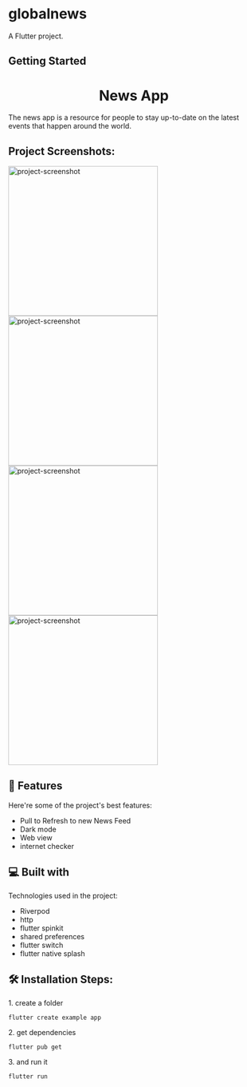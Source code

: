 # globalnews

A Flutter project.

## Getting Started



<h1 align="center" id="title">News App</h1>



<p id="description">The news app is a resource for people to stay up-to-date on the latest events that happen around the world.</p>

<h2>Project Screenshots:</h2>

<img src="https://i.postimg.cc/5td8VNYg/Screenshot-2023-04-10-10-05-11-880-com-example-globalnews.jpg" alt="project-screenshot" width="300" height="300/">

<img src="https://i.postimg.cc/rFs1GH21/Screenshot-2023-04-10-10-04-21-183-com-example-globalnews.jpg" alt="project-screenshot" width="300" height="300/">

<img src="https://i.postimg.cc/nhQqgQzM/Screenshot-2023-04-10-10-04-42-092-com-example-globalnews.jpg" alt="project-screenshot" width="300" height="300/">

<img src="https://i.postimg.cc/FKy3s504/Screenshot-2023-04-10-10-05-01-503-com-example-globalnews.jpg" alt="project-screenshot" width="300" height="300/">

  
  
<h2>🧐 Features</h2>

Here're some of the project's best features:

*   Pull to Refresh to new News Feed
*   Dark mode
*   Web view
*   internet checker

  
  
<h2>💻 Built with</h2>

Technologies used in the project:

*   Riverpod
*   http
*   flutter spinkit
*   shared preferences
*   flutter switch
*   flutter native splash


<h2>🛠️ Installation Steps:</h2>

<p>1. create a folder</p>

```
flutter create example app
```

<p>2. get dependencies</p>

```
flutter pub get
```

<p>3. and run it</p>

```
flutter run
```
